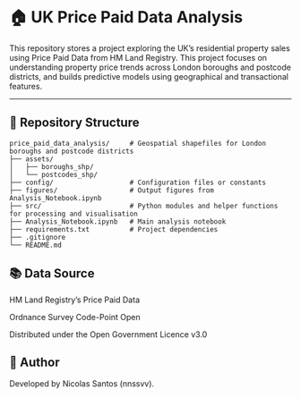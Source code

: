 # 🏠 UK Price Paid Data Analysis

This repository stores a project exploring the UK’s residential property sales using Price Paid Data from HM Land Registry. This project focuses on understanding property price trends across London boroughs and postcode districts, and builds predictive models using geographical and transactional features.

---

## 📁 Repository Structure

```text
price_paid_data_analysis/     # Geospatial shapefiles for London boroughs and postcode districts
├── assets/             
│   ├── boroughs_shp/    
│   └── postcodes_shp/   
├── config/                   # Configuration files or constants
├── figures/                  # Output figures from Analysis_Notebook.ipynb             
├── src/                      # Python modules and helper functions for processing and visualisation                
├── Analysis_Notebook.ipynb   # Main analysis notebook
├── requirements.txt          # Project dependencies
├── .gitignore
└── README.md
```

## 📚 Data Source
HM Land Registry’s Price Paid Data

Ordnance Survey Code-Point Open

Distributed under the Open Government Licence v3.0

## 📍 Author
Developed by Nicolas Santos (nnssvv).

